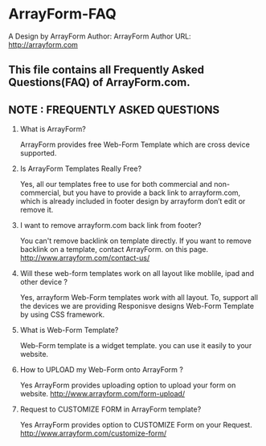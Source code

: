 # ArrayForm-FAQ

A Design by ArrayForm
Author: ArrayForm
Author URL: http://arrayform.com

This file contains all Frequently Asked Questions(FAQ) of ArrayForm.com.
----------------------------------
NOTE : FREQUENTLY ASKED QUESTIONS 
----------------------------------

1. What is ArrayForm?

	ArrayForm provides free Web-Form Template which are cross device supported.

2. Is ArrayForm Templates Really Free?

	Yes, all our templates free to use for both commercial and non-commercial, but you have to provide a back link to arrayform.com, which is already included in footer design by arrayform don’t edit or remove it.

3. I want to remove arrayform.com back link from footer?

	You can't remove backlink on template directly. 
	If you want to remove backlink on a template, contact ArrayForm. on this page.
	http://www.arrayform.com/contact-us/
	
	
4. Will these web-form templates work on all layout like moblile, ipad and other device ?

	Yes, arrayform Web-Form templates work with all layout. To, support all the devices we are providing Responisve designs Web-Form Template by using CSS framework.

5. What is Web-Form Template?

	Web-Form template is a widget template.
	you can use it easily to your website.

6. How to UPLOAD my Web-Form onto ArrayForm ?
	
	Yes ArrayForm provides uploading option to upload your form on website.
	http://www.arrayform.com/form-upload/
	
7. Request to CUSTOMIZE FORM in ArrayForm template?

	Yes ArrayForm provides option to CUSTOMIZE Form on your Request.
	http://www.arrayform.com/customize-form/
